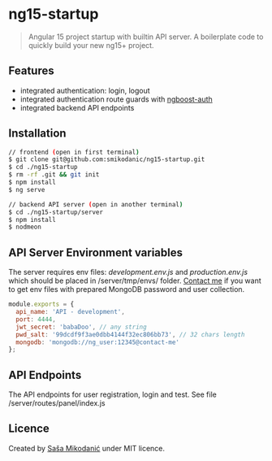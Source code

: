 # ng15-startup
> Angular 15 project startup with builtin API server. A boilerplate code to quickly build your new ng15+ project.


## Features
- integrated authentication: login, logout
- integrated authentication route guards with [ngboost-auth](https://www.npmjs.com/package/ngboost-auth)
- integrated backend API endpoints


## Installation
```bash
// frontend (open in first terminal)
$ git clone git@github.com:smikodanic/ng15-startup.git
$ cd ./ng15-startup
$ rm -rf .git && git init
$ npm install
$ ng serve

// backend API server (open in another terminal)
$ cd ./ng15-startup/server
$ npm install
$ nodmeon
```


## API Server Environment variables
The server requires env files: *development.env.js* and *production.env.js* which should be placed in /server/tmp/envs/ folder.
[Contact me](http://www.mikosoft.info) if you want to get env files with prepared MongoDB password and user collection.
```javascript
module.exports = {
  api_name: 'API - development',
  port: 4444,
  jwt_secret: 'babaDoo', // any string
  pwd_salt: '99dcdf9f3ae0dbb4144f32ec806bb73', // 32 chars length
  mongodb: 'mongodb://ng_user:12345@contact-me'
};

```


## API Endpoints
The API endpoints for user registration, login and test. See file /server/routes/panel/index.js


## Licence
Created by [Saša Mikodanić](http://www.mikosoft.info) under MIT licence.
